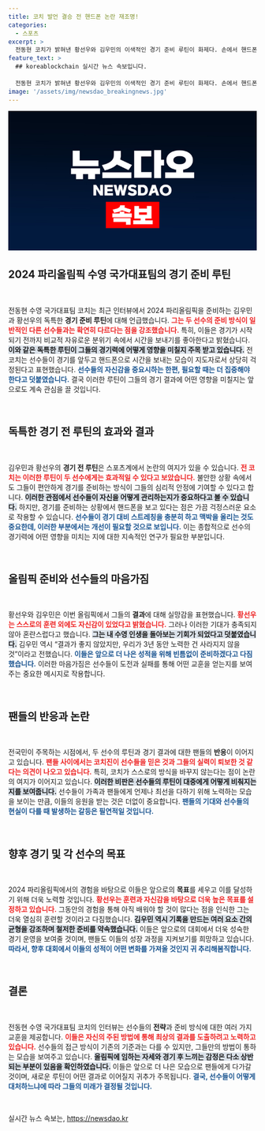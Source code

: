 ```yaml
---
title: 코치 발언 결승 전 핸드폰 논란 재조명!
categories:
  - 스포츠
excerpt: >
  전동현 코치가 밝혀낸 황선우와 김우민의 이색적인 경기 준비 루틴이 화제다. 손에서 핸드폰을 놓지 않는 모습이 의아하지만, 이들의 독특한 방식이 성과로 이어지며 네티즌들의 관심을 끌고 있다. 올림픽에서의 결과는 아쉬웠지만, 이들의 신념과 훈련에 대한 이야기가 더욱 주목받고 있다.
feature_text: >
  ## koreablockchain 실시간 뉴스 속보입니다.

  전동현 코치가 밝혀낸 황선우와 김우민의 이색적인 경기 준비 루틴이 화제다. 손에서 핸드폰을 놓지 않는 모습이 의아하지만, 이들의 독특한 방식이 성과로 이어지며 네티즌들의 관심을 끌고 있다. 올림픽에서의 결과는 아쉬웠지만, 이들의 신념과 훈련에 대한 이야기가 더욱 주목받고 있다.
image: '/assets/img/newsdao_breakingnews.jpg'
---
```


<p><img src="/assets/img/newsdao_breakingnews.jpg" alt="koreablockchain 속보" /></p>

<h2 data-ke-size="size26">2024 파리올림픽 수영 국가대표팀의 경기 준비 루틴</h2>

<p data-ke-size="size16">&nbsp;</p> 

<p>전동현 수영 국가대표팀 코치는 최근 인터뷰에서 2024 파리올림픽을 준비하는 김우민과 황선우의 독특한 <strong>경기 준비 루틴</strong>에 대해 언급했습니다. <b><span style="color: #ee2323;">그는 두 선수의 준비 방식이 일반적인 다른 선수들과는 확연히 다르다는 점을 강조했습니다.</span></b> 특히, 이들은 경기가 시작되기 전까지 비교적 자유로운 분위기 속에서 시간을 보내기를 좋아한다고 밝혔습니다. <b><span style="background-color: #21538527;">이와 같은 독특한 루틴이 그들의 경기력에 어떻게 영향을 미칠지 주목 받고 있습니다.</span></b> 전 코치는 선수들이 경기를 앞두고 핸드폰으로 시간을 보내는 모습이 지도자로서 상당히 걱정된다고 표현했습니다. <b><span style="color: #1a5490;">선수들의 자신감을 중요시하는 한편, 필요할 때는 더 집중해야 한다고 덧붙였습니다.</span></b> 결국 이러한 루틴이 그들의 경기 결과에 어떤 영향을 미칠지는 앞으로도 계속 관심을 끌 것입니다.</p>

<p data-ke-size="size16">&nbsp;</p> 

<h2 data-ke-size="size26">독특한 경기 전 루틴의 효과와 결과</h2>

<p data-ke-size="size16">&nbsp;</p> 

<p>김우민과 황선우의 <strong>경기 전 루틴</strong>은 스포츠계에서 논란의 여지가 있을 수 있습니다. <b><span style="color: #ee2323;">전 코치는 이러한 루틴이 두 선수에게는 효과적일 수 있다고 보았습니다.</span></b> 불안한 상황 속에서도 그들이 편안하게 경기를 준비하는 방식이 그들의 심리적 안정에 기여할 수 있다고 합니다. <b><span style="background-color: #21538527;">이러한 관점에서 선수들이 자신을 어떻게 관리하는지가 중요하다고 볼 수 있습니다.</span></b> 하지만, 경기를 준비하는 상황에서 핸드폰을 보고 있다는 점은 가끔 걱정스러운 요소로 작용할 수 있습니다. <b><span style="color: #1a5490;">선수들이 경기 대비 스트레칭을 충분히 하고 맥박을 올리는 것도 중요한데, 이러한 부분에서는 개선이 필요할 것으로 보입니다.</span></b> 이는 종합적으로 선수의 경기력에 어떤 영향을 미치는 지에 대한 지속적인 연구가 필요한 부분입니다.</p>

<p data-ke-size="size16">&nbsp;</p> 

<h2 data-ke-size="size26">올림픽 준비와 선수들의 마음가짐</h2>

<p data-ke-size="size16">&nbsp;</p> 

<p>황선우와 김우민은 이번 올림픽에서 그들의 <strong>결과</strong>에 대해 실망감을 표현했습니다. <b><span style="color: #ee2323;">황선우는 스스로의 훈련 외에도 자신감이 있었다고 밝혔습니다.</span></b> 그러나 이러한 기대가 충족되지 않아 혼란스럽다고 했습니다. <b><span style="background-color: #21538527;">그는 내 수영 인생을 돌아보는 기회가 되었다고 덧붙였습니다.</span></b> 김우민 역시 “결과가 좋지 않았지만, 우리가 3년 동안 노력한 건 사라지지 않을 것”이라고 전했습니다. <b><span style="color: #1a5490;">이들은 앞으로 더 나은 성적을 위해 빈틈없이 준비하겠다고 다짐했습니다.</span></b> 이러한 마음가짐은 선수들이 도전과 실패를 통해 어떤 교훈을 얻는지를 보여주는 중요한 메시지로 작용합니다.</p>

<p data-ke-size="size16">&nbsp;</p>

<h2 data-ke-size="size26">팬들의 반응과 논란</h2>

<p data-ke-size="size16">&nbsp;</p> 

<p>전국민이 주목하는 시점에서, 두 선수의 루틴과 경기 결과에 대한 팬들의 <strong>반응</strong>이 이어지고 있습니다. <b><span style="color: #ee2323;">팬들 사이에서는 코치진이 선수들을 믿은 것과 그들의 실력이 퇴보한 것 같다는 의견이 나오고 있습니다.</span></b> 특히, 코치가 스스로의 방식을 바꾸지 않는다는 점이 논란의 여지가 이어지고 있습니다. <b><span style="background-color: #21538527;">이러한 비판은 선수들의 루틴이 대중에게 어떻게 비춰지는지를 보여줍니다.</span></b> 선수들이 가족과 팬들에게 언제나 최선을 다하기 위해 노력하는 모습을 보이는 만큼, 이들의 응원을 받는 것은 더없이 중요합니다. <b><span style="color: #1a5490;">팬들의 기대와 선수들의 현실이 다를 때 발생하는 갈등은 필연적일 것입니다.</span></b> </p>

<p data-ke-size="size16">&nbsp;</p>

<h2 data-ke-size="size26">향후 경기 및 각 선수의 목표</h2>

<p data-ke-size="size16">&nbsp;</p> 

<p>2024 파리올림픽에서의 경험을 바탕으로 이들은 앞으로의 <strong>목표</strong>를 세우고 이를 달성하기 위해 더욱 노력할 것입니다. <b><span style="color: #ee2323;">황선우는 훈련과 자신감을 바탕으로 더욱 높은 목표를 설정하고 있습니다.</span></b> 그동안의 경험을 통해 아직 배워야 할 것이 많다는 점을 인식한 그는 더욱 열심히 훈련할 것이라고 다짐했습니다. <b><span style="background-color: #21538527;">김우민 역시 기록을 만드는 여러 요소 간의 균형을 강조하며 철저한 준비를 약속했습니다.</span></b> 이들은 앞으로의 대회에서 더욱 성숙한 경기 운영을 보여줄 것이며, 팬들도 이들의 성장 과정을 지켜보기를 희망하고 있습니다. <b><span style="color: #1a5490;">따라서, 향후 대회에서 이들의 성적이 어떤 변화를 가져올 것인지 귀 추리해봄직합니다.</span></b> </p>

<p data-ke-size="size16">&nbsp;</p>

<h2 data-ke-size="size26">결론</h2>

<p data-ke-size="size16">&nbsp;</p> 

<p>전동현 수영 국가대표팀 코치의 인터뷰는 선수들의 <strong>전략</strong>과 준비 방식에 대한 여러 가지 교훈을 제공합니다. <b><span style="color: #ee2323;">이들은 자신의 주된 방법에 통해 최상의 결과를 도출하려고 노력하고 있습니다.</span></b> 선수들의 접근 방식이 기존의 기준과는 다를 수 있지만, 그들만의 방법이 통하는 모습을 보여주고 있습니다. <b><span style="background-color: #21538527;">올림픽에 임하는 자세와 경기 후 느끼는 감정은 다소 상반되는 부분이 있음을 확인하였습니다.</span></b> 이들은 앞으로 더 나은 모습으로 팬들에게 다가갈 것이며, 새로운 루틴이 어떤 결과로 이어질지 귀추가 주목됩니다. <b><span style="color: #1a5490;">결국, 선수들이 어떻게 대처하느냐에 따라 그들의 미래가 결정될 것입니다.</span></b> </p>

<p data-ke-size="size16">&nbsp;</p>
실시간 뉴스 속보는, <a href="https://newsdao.kr" rel="dofollow">https://newsdao.kr</a>


